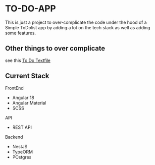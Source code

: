 # TO-DO-APP
This is just a project to over-complicate the code under the hood of a Simple ToDolist app by adding a lot on the tech stack as well as adding some features.

## Other things to over complicate
see this [To Do Textfile](https://github.com/AngeloRafael02/ToDoApp/blob/master/Docs/Documents/ToDo.txt)

## Current Stack
FrontEnd
- Angular 18
- Angular Material
- SCSS

API
- REST API

Backend
- NestJS
- TypeORM
- POstgres